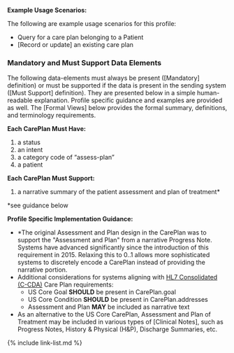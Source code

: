 **Example Usage Scenarios:**

The following are example usage scenarios for this profile:

-   Query for a care plan belonging to a Patient
-   [Record or update] an existing care plan

### Mandatory and Must Support Data Elements


The following data-elements must always be present ([Mandatory] definition) or must be supported if the data is present in the sending system ([Must Support] definition). They are presented below in a simple human-readable explanation.  Profile specific guidance and examples are provided as well.  The [Formal Views] below provides the  formal summary, definitions, and  terminology requirements.  

**Each CarePlan Must Have:**

1.  a status
1.  an intent
1.  a category code of “assess-plan”
1.  a patient

<div class="bg-success" markdown="1">

**Each CarePlan Must Support:**

1.  a narrative summary of the patient assessment and plan of treatment*

\*see guidance below

**Profile Specific Implementation Guidance:**
* \*The original Assessment and Plan design in the CarePlan was to support the "Assessment and Plan" from a narrative Progress Note. Systems have advanced significantly since the introduction of this requirement in 2015. Relaxing this to 0..1 allows more sophisticated systems to discretely encode a CarePlan instead of providing the narrative portion.
* Additional considerations for systems aligning with [HL7 Consolidated (C-CDA)](http://www.hl7.org/implement/standards/product_brief.cfm?product_id=492) Care Plan requirements:
    - US Core Goal **SHOULD** be present in CarePlan.goal
    - US Core Condition **SHOULD** be present in CarePlan.addresses
    - Assessment and Plan **MAY** be included as narrative text
* As an alternative to the US Core CarePlan, Assessment and Plan of Treatment may be included in various types of [Clinical Notes], such as Progress Notes, History & Physical (H&P), Discharge Summaries, etc.
</div><!-- new-content -->

{% include link-list.md %}
